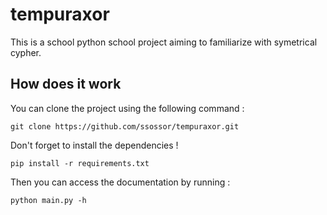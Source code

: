 # tempuraxor

This is a school python school project aiming to familiarize with symetrical cypher.

## How does it work

You can clone the project using the following command :

`git clone https://github.com/ssossor/tempuraxor.git`

Don't forget to install the dependencies !

`pip install -r requirements.txt`

Then you can access the documentation by running :

`python main.py -h`
